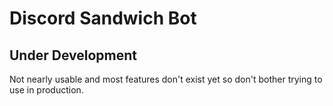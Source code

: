 # Discord Sandwich Bot
## Under Development
Not nearly usable and most features don't exist yet so don't bother trying to use in production.
